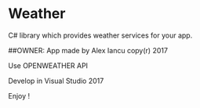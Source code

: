 # Weather 
C# library which provides weather services for your app.<br>


##OWNER:
App made by Alex Iancu copy(r) 2017 

Use OPENWEATHER API

Develop in Visual Studio 2017 

Enjoy !

